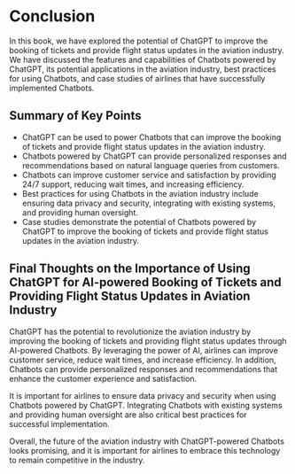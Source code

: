 # Conclusion

In this book, we have explored the potential of ChatGPT to improve the booking of tickets and provide flight status updates in the aviation industry. We have discussed the features and capabilities of Chatbots powered by ChatGPT, its potential applications in the aviation industry, best practices for using Chatbots, and case studies of airlines that have successfully implemented Chatbots.

Summary of Key Points
---------------------

* ChatGPT can be used to power Chatbots that can improve the booking of tickets and provide flight status updates in the aviation industry.
* Chatbots powered by ChatGPT can provide personalized responses and recommendations based on natural language queries from customers.
* Chatbots can improve customer service and satisfaction by providing 24/7 support, reducing wait times, and increasing efficiency.
* Best practices for using Chatbots in the aviation industry include ensuring data privacy and security, integrating with existing systems, and providing human oversight.
* Case studies demonstrate the potential of Chatbots powered by ChatGPT to improve the booking of tickets and provide flight status updates in the aviation industry.

Final Thoughts on the Importance of Using ChatGPT for AI-powered Booking of Tickets and Providing Flight Status Updates in Aviation Industry
--------------------------------------------------------------------------------------------------------------------------------------------

ChatGPT has the potential to revolutionize the aviation industry by improving the booking of tickets and providing flight status updates through AI-powered Chatbots. By leveraging the power of AI, airlines can improve customer service, reduce wait times, and increase efficiency. In addition, Chatbots can provide personalized responses and recommendations that enhance the customer experience and satisfaction.

It is important for airlines to ensure data privacy and security when using Chatbots powered by ChatGPT. Integrating Chatbots with existing systems and providing human oversight are also critical best practices for successful implementation.

Overall, the future of the aviation industry with ChatGPT-powered Chatbots looks promising, and it is important for airlines to embrace this technology to remain competitive in the industry.